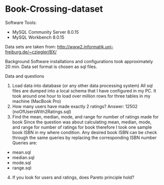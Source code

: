 # Book-Crossing-dataset

Software Tools:
* MySQL Community Server 8.0.15
* MySQL Workbench 8.0.15

Data sets are taken from:
http://www2.informatik.uni-freiburg.de/~cziegler/BX/

Background
Software installations and configurations took approximately 20 min. Data set format is chosen as sql files.

Data and questions
1. Load data into database (or any other data processing system)
All sql files are dumped into a local schema that I have configured in my PC. It took around one hour to load
over million rows for three tables in my machine (MacBook Pro)
2. How many users have made exactly 2 ratings?
Answer: 12502 (noOfUsersWith2Ratings.sql)
3. Find the mean, median, mode, and range for number of ratings made for book
Since the question was about calculating mean, median, mode, and range for number of ratings for book therefore I took one sample book ISBN in my where condition. Any desired book ISBN can be check through the same queries by replacing the corresponding ISBN number
Queries are:
- mean.sql
- median.sql
- mode.sql
- range.sql
4. If you look for users and ratings, does Pareto principle hold?
